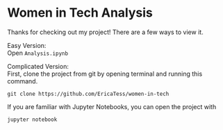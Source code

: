 # Women in Tech Analysis

Thanks for checking out my project! There are a few ways to view it. 

Easy Version:<br />
Open `Analysis.ipynb`

Complicated Version:<br />
First, clone the project from git by opening terminal and running this command.

`git clone https://github.com/EricaTess/women-in-tech`

If you are familiar with Jupyter Notebooks, you can open the project with

`jupyter notebook`
